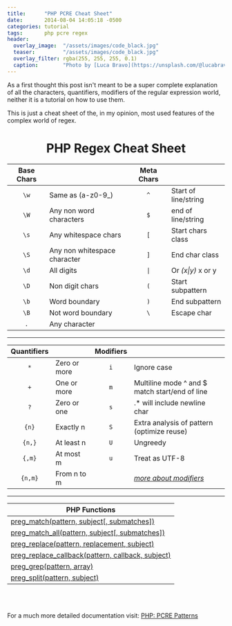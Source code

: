 ```yaml
---
title:      "PHP PCRE Cheat Sheet"
date:       2014-08-04 14:05:18 -0500
categories: tutorial
tags:       php pcre regex
header:
  overlay_image:  "/assets/images/code_black.jpg"
  teaser:         "/assets/images/code_black.jpg"
  overlay_filter: rgba(255, 255, 255, 0.1)
  caption:        "Photo by [Luca Bravo](https://unsplash.com/@lucabravo) on Unsplash"
---
```


As a first thought this post isn't meant to be a super complete explanation of all the characters, quantifiers,
modifiers of the regular expression world, neither it is a tutorial on how to use them.

This is just a cheat sheet of the, in my opinion, most used features of the complex world of regex.

# <center>PHP Regex Cheat Sheet</center>

|Base Chars |                             |Meta Chars           |                         |
|:---:      |---                          |:---:                |---                      |
|`\w`       |Same as (a-z0-9_)            |`^`                  |Start of line/string     |
|`\W`       |Any non word characters      |`$`                  |end of line/string       |
|`\s`       |Any whitespace chars         |`[`                  |Start chars class        |
|`\S`       |Any non whitespace character |`]`                  |End char class           |
|`\d`       |All digits                   |<code>&#124;</code>  |Or *(x&#124;y)* x or y   |
|`\D`       |Non digit chars              |`(`                  |Start subpattern         |
|`\b`       |Word boundary                |`)`                  |End subpattern           |
|`\B`       |Not word boundary            |`\`                  |Escape char              |
|`.`        |Any character                |                     |                         |


---

|Quantifiers|                             |Modifiers            |                                                 |
|:---:      |---                          |:---:                |---                                              |
|`*`        |Zero or more                 |`i`                  |Ignore case                                      |
|`+`        |One or more                  |`m`                  |Multiline mode ^ and $ match start/end of line   |
|`?`        |Zero or one                  |`s`                  |.* will include newline char                     |
|`{n}`      |Exactly n                    |`S`                  |Extra analysis of pattern (optimize reuse)       |
|`{n,}`     |At least n                   |`U`                  |Ungreedy                                         |
|`{,m}`     |At most m                    |`u`                  |Treat as UTF-8                                   |
|`{n,m}`    |From n to m                  |                     |*[more about modifiers](http://php.net//manual/en/reference.pcre.pattern.modifiers.php)*|

---

|PHP Functions                                                                                                    |
|---                                                                                                              |
|[preg_match(pattern, subject[, submatches])](http://php.net/manual/en/function.preg-match.php)                   |
|[preg\_match_all(pattern, subject[, submatches])](http://php.net/manual/en/function.preg-match-all.php)          |
|[preg_replace(pattern, replacement, subject)](http://php.net/manual/en/function.preg-replace.php)                |
|[preg\_replace_callback(pattern, callback, subject)](http://php.net/manual/en/function.preg-replace-callback.php)|
|[preg_grep(pattern, array)](http://php.net/manual/en/function.preg-grep.php)                                     |
|[preg_split(pattern, subject)](http://php.net/manual/en/function.preg-split.php)                                 |

<br>
<br>

For a much more detailed documentation visit: [PHP: PCRE Patterns](http://php.net/manual/en/pcre.pattern.php)
